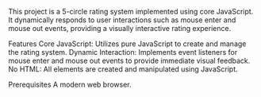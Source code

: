 This project is a 5-circle rating system implemented using core JavaScript. It dynamically responds to user interactions such as mouse enter and mouse out events, providing a visually interactive rating experience.

Features
Core JavaScript: Utilizes pure JavaScript to create and manage the rating system.
Dynamic Interaction: Implements event listeners for mouse enter and mouse out events to provide immediate visual feedback.
No HTML: All elements are created and manipulated using JavaScript.

Prerequisites
A modern web browser.
